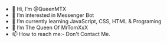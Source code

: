 - 👋 Hi, I’m @QueenMTX
- 👀 I’m interested in Messenger Bot 
- 🌱 I’m currently learning JavaScript, CSS, HTML & Programing
- 💞️ I’m The Queen Of MrTomXxX
- 📫 How to reach me:- Don't Contact Me.

<!---
QueenMTX/QueenMTX is a ✨ special ✨ repository because its `README.md` (this file) appears on your GitHub profile.
You can click the Preview link to take a look at your changes.
--->
